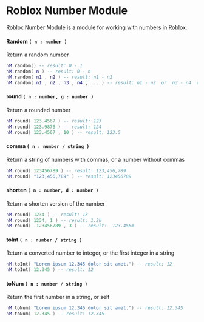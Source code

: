 # Roblox Number Module

Roblox Number Module is a module for working with numbers in Roblox.

#### Random `( n : number )`
Return a random number
```lua
nM.random() -- result: 0 - 1
nM.random( n ) -- result: 0 - n
nM.random( n1 , n2 ) -- result: n1 - n2
nM.random( n1 , n2 , n3 , n4 , ... ) -- result: n1 - n2  or  n3 - n4  or  ...
```

#### round `( n : number, g : number )`
Return a rounded number
```lua
nM.round( 123.4567 ) -- result: 123
nM.round( 123.9876 ) -- result: 124
nM.round( 123.4567 , 10 ) -- result: 123.5
```

#### comma  `( n : number / string )`
Return a string of numbers with commas, or a number without commas
```lua
nM.round( 123456789 ) -- result: 123,456,789
nM.round( "123,456,789" ) -- result: 123456789
```

#### shorten `( n : number, d : number )`
Return a shorten version of the number
```lua
nM.round( 1234 ) -- result: 1k
nM.round( 1234, 1 ) -- result: 1.2k
nM.round( -123456789 , 3 ) -- result: -123.456m
```

#### toInt ` ( n : number / string ) `
Return a converted number to integer, or the first integer in a string
```lua
nM.toInt( "Lorem ipsum 12.345 dolor sit amet.") -- result: 12
nM.toInt( 12.345 ) -- result: 12
```

#### toNum ` ( n : number / string ) `
Return the first number in a string, or self
```lua
nM.toNum( "Lorem ipsum 12.345 dolor sit amet.") -- result: 12.345
nM.toNum( 12.345 ) -- result: 12.345
```



